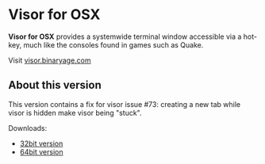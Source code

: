 # Visor for OSX

**Visor for OSX** provides a systemwide terminal window accessible via a hot-key, much like the consoles found in games such as Quake.

Visit [visor.binaryage.com](http://visor.binaryage.com)

## About this version

This version contains a fix for visor issue #73: creating a new tab while visor is hidden make visor being "stuck".

Downloads:

* [32bit version](http://github.com/jmlacroix/visor/raw/master/Visor-unstable32.zip)
* [64bit version](http://github.com/jmlacroix/visor/raw/master/Visor-unstable64.zip)

